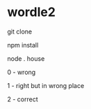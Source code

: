# wordle2

git clone

npm install

node . house

0 - wrong

1 - right but in wrong place

2 - correct
